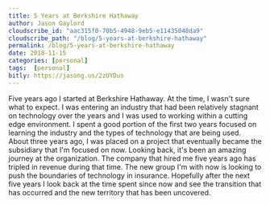 ```yaml
---
title: 5 Years at Berkshire Hathaway
author: Jason Gaylord
cloudscribe_id: "aac315f0-70b5-4948-9eb5-e11435048da9"
cloudscribe_path: "/blog/5-years-at-berkshire-hathaway"
permalink: /blog/5-years-at-berkshire-hathaway
date: 2018-11-15
categories: [personal]
tags:  [personal]
bitly: https://jasong.us/2zUYDus
---
```


Five years ago I started at Berkshire Hathaway. At the time, I wasn't sure what to expect. I was entering an industry that had been relatively stagnant on technology over the years and I was used to working within a cutting edge environment. I spent a good portion of the first two years focused on learning the industry and the types of technology that are being used. About three years ago, I was placed on a project that eventually became the subsidiary that I'm focused on now. Looking back, it's been an amazing journey at the organization. The company that hired me five years ago has tripled in revenue during that time. The new group I'm with now is looking to push the boundaries of technology in insurance. Hopefully after the next five years I look back at the time spent since now and see the transition that has occurred and the new territory that has been uncovered.